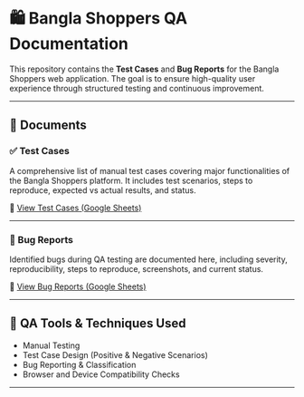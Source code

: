 # 🛍️ Bangla Shoppers QA Documentation

This repository contains the **Test Cases** and **Bug Reports** for the Bangla Shoppers web application. The goal is to ensure high-quality user experience through structured testing and continuous improvement.

---

## 📁 Documents

### ✅ Test Cases

A comprehensive list of manual test cases covering major functionalities of the Bangla Shoppers platform. It includes test scenarios, steps to reproduce, expected vs actual results, and status.

📄 [View Test Cases (Google Sheets)](https://docs.google.com/spreadsheets/d/1fxJGQtS6mX-grkzXfa2teVs0UD5OEtEb/edit?usp=sharing&ouid=101235903279537448826&rtpof=true&sd=true)

---

### 🐞 Bug Reports

Identified bugs during QA testing are documented here, including severity, reproducibility, steps to reproduce, screenshots, and current status.

📄 [View Bug Reports (Google Sheets)](https://docs.google.com/spreadsheets/d/1t0F3YRUZ2-2E0eFz8LKRssccda6mwG_H/edit?usp=sharing&ouid=101235903279537448826&rtpof=true&sd=true)

---

## 🧪 QA Tools & Techniques Used

- Manual Testing
- Test Case Design (Positive & Negative Scenarios)
- Bug Reporting & Classification
- Browser and Device Compatibility Checks

---
